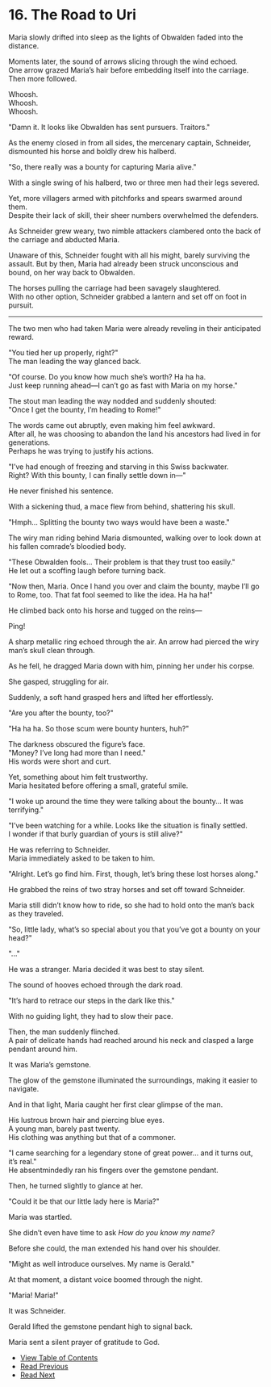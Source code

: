 # 16. The Road to Uri   
      

Maria slowly drifted into sleep as the lights of Obwalden faded into the distance.  

Moments later, the sound of arrows slicing through the wind echoed.  
One arrow grazed Maria’s hair before embedding itself into the carriage.  
Then more followed.  

Whoosh.  
Whoosh.  
Whoosh.  

"Damn it. It looks like Obwalden has sent pursuers. Traitors."  

As the enemy closed in from all sides, the mercenary captain, Schneider, dismounted his horse and boldly drew his halberd.  

"So, there really was a bounty for capturing Maria alive."  

With a single swing of his halberd, two or three men had their legs severed.  

Yet, more villagers armed with pitchforks and spears swarmed around them.  
Despite their lack of skill, their sheer numbers overwhelmed the defenders.  

As Schneider grew weary, two nimble attackers clambered onto the back of the carriage and abducted Maria.  

Unaware of this, Schneider fought with all his might, barely surviving the assault. But by then, Maria had already been struck unconscious and bound, on her way back to Obwalden.  

The horses pulling the carriage had been savagely slaughtered.  
With no other option, Schneider grabbed a lantern and set off on foot in pursuit.  

---

The two men who had taken Maria were already reveling in their anticipated reward.  

"You tied her up properly, right?"  
The man leading the way glanced back.  

"Of course. Do you know how much she’s worth? Ha ha ha.  
Just keep running ahead—I can’t go as fast with Maria on my horse."  

The stout man leading the way nodded and suddenly shouted:  
"Once I get the bounty, I’m heading to Rome!"  

The words came out abruptly, even making him feel awkward.  
After all, he was choosing to abandon the land his ancestors had lived in for generations.  
Perhaps he was trying to justify his actions.  

"I’ve had enough of freezing and starving in this Swiss backwater.  
Right? With this bounty, I can finally settle down in—"  

He never finished his sentence.  

With a sickening thud, a mace flew from behind, shattering his skull.  

"Hmph... Splitting the bounty two ways would have been a waste."  

The wiry man riding behind Maria dismounted, walking over to look down at his fallen comrade’s bloodied body.  

"These Obwalden fools... Their problem is that they trust too easily."  
He let out a scoffing laugh before turning back.  

"Now then, Maria. Once I hand you over and claim the bounty, maybe I’ll go to Rome, too. That fat fool seemed to like the idea. Ha ha ha!"  

He climbed back onto his horse and tugged on the reins—  

Ping!  

A sharp metallic ring echoed through the air. An arrow had pierced the wiry man’s skull clean through.  

As he fell, he dragged Maria down with him, pinning her under his corpse.  

She gasped, struggling for air.  

Suddenly, a soft hand grasped hers and lifted her effortlessly.  

"Are you after the bounty, too?"  

"Ha ha ha. So those scum were bounty hunters, huh?"  

The darkness obscured the figure’s face.  
"Money? I’ve long had more than I need."  
His words were short and curt.  

Yet, something about him felt trustworthy.  
Maria hesitated before offering a small, grateful smile.  

"I woke up around the time they were talking about the bounty... It was terrifying."  

"I’ve been watching for a while. Looks like the situation is finally settled.  
I wonder if that burly guardian of yours is still alive?"  

He was referring to Schneider.  
Maria immediately asked to be taken to him.  

"Alright. Let’s go find him. First, though, let’s bring these lost horses along."  

He grabbed the reins of two stray horses and set off toward Schneider.  

Maria still didn’t know how to ride, so she had to hold onto the man’s back as they traveled.  

"So, little lady, what’s so special about you that you’ve got a bounty on your head?"  

"..."  

He was a stranger. Maria decided it was best to stay silent.  

The sound of hooves echoed through the dark road.  

"It’s hard to retrace our steps in the dark like this."  

With no guiding light, they had to slow their pace.  

Then, the man suddenly flinched.  
A pair of delicate hands had reached around his neck and clasped a large pendant around him.  

It was Maria’s gemstone.  

The glow of the gemstone illuminated the surroundings, making it easier to navigate.  

And in that light, Maria caught her first clear glimpse of the man.  

His lustrous brown hair and piercing blue eyes.  
A young man, barely past twenty.  
His clothing was anything but that of a commoner.  

"I came searching for a legendary stone of great power... and it turns out, it’s real."  
He absentmindedly ran his fingers over the gemstone pendant.  

Then, he turned slightly to glance at her.  

"Could it be that our little lady here is Maria?"  

Maria was startled.  

She didn’t even have time to ask *How do you know my name?*  

Before she could, the man extended his hand over his shoulder.  

"Might as well introduce ourselves. My name is Gerald."  

At that moment, a distant voice boomed through the night.  

"Maria! Maria!"  

It was Schneider.  

Gerald lifted the gemstone pendant high to signal back.  

Maria sent a silent prayer of gratitude to God.  

      

* [View Table of Contents](content_en.md)   
* [Read Previous](/01_gemston/EN/EN_15.md)   
* [Read Next](/01_gemston/EN/EN_17.md)
